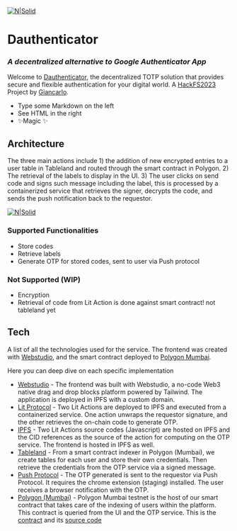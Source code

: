 [![N|Solid](https://i.ibb.co/yVw1R9M/Placeholder.png)](https://dauthenticator.com)
# Dauthenticator
### _A decentralized alternative to Google Authenticator App_

Welcome to [Dauthenticator](https://dauthenticator.com), the decentralized TOTP solution that provides secure and flexible authentication for your digital world. A [HackFS2023](https://www.ethglobal.com/showcase/dauthenticator-5w4mw) Project by [Giancarlo](https://twitter.com/gianksp).

- Type some Markdown on the left
- See HTML in the right
- ✨Magic ✨

## Architecture

The three main actions include 1) the addition of new encrypted entries to a user table in Tableland and routed through the smart contract in Polygon. 2) The retrieval of the labels to display in the UI. 3) The user clicks on send code and signs such message including the label, this is processed by a containerized service that retrieves the signer, decrypts the code, and sends the push notification back to the requestor.

[![N|Solid](https://ipfs.moralis.io:2053/ipfs/QmZCJhHEL4GLDeZTbXwUKY27ehVSTys8MEhn5wpQNgaJyR/Blank%20diagram.jpeg)](https://dauthenticator.com)

### Supported Functionalities
- Store codes
- Retrieve labels
- Generate OTP for stored codes, sent to user via Push protocol

### Not Supported (WIP)
- Encryption
- Retrieval of code from Lit Action is done against smart contract! not tableland yet

## Tech

A list of all the technologies used for the service. The frontend was created with [Webstudio](https://webstudio.so), and the smart contract deployed to [Polygon Mumbai](https://mumbai.polygonscan.com/address/0x419B6DA1Cc20Ca3592EeD67cc69BadCf0cC7Ada9).

Here you can deep dive on each specific implementation

- [Webstudio](https://webstudio.so) - The frontend was built with Webstudio, a no-code Web3 native drag and drop blocks platform powered by Tailwind. The application is deployed in IPFS with a custom domain.
- [Lit Protocol](https://github.com/gianksp/dauthenticator/blob/master/service/src/utils.js#L20-L80) - Two Lit Actions are deployed to IPFS and executed from a containerized service. One action unwraps the requestor signature, and the other retrieves the on-chain code to generate OTP.
- [IPFS](https://github.com/gianksp/dauthenticator/blob/master/service/src/utils.js#L43-L80) - Two Lit Actions source codes (Javascript) are hosted on IPFS and the CID references as the source of the action for computing on the  OTP service. The frontend is hosted in IPFS as well.
- [Tableland](https://github.com/gianksp/dauthenticator/blob/master/contracts/Dauthenticator.sol#L41) - From a smart contract indexer in Polygon (Mumbai), we create tables for each user and store their own credentials. Then retrieve the credentials from the OTP service via a signed message.
- [Push Protocol](https://github.com/gianksp/dauthenticator/blob/master/service/src/utils.js#L89-L120) - The OTP generated is sent to the requestor via Push Protocol. It requires the chrome extension (staging) installed. The user receives a browser notification with the OTP.
- [Polygon (Mumbai)](https://github.com/gianksp/dauthenticator/blob/master/service/src/utils.js#L89-L120) - Polygon Mumbai testnet is the host of our smart contract that takes care of the indexing of users within the platform. This contract is queried from the UI and the OTP service. This is the [contract](https://mumbai.polygonscan.com/address/0x419B6DA1Cc20Ca3592EeD67cc69BadCf0cC7Ada9) and its [source code](https://github.com/gianksp/dauthenticator/blob/master/contracts/Dauthenticator.sol)

